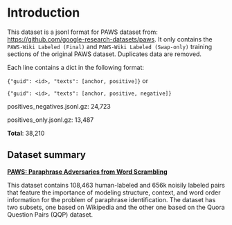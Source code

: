 # Introduction
This dataset is a jsonl format for PAWS dataset from: https://github.com/google-research-datasets/paws. It only contains the `PAWS-Wiki Labeled (Final)` and 
`PAWS-Wiki Labeled (Swap-only)` training sections of the original PAWS dataset. Duplicates data are removed.

Each line contains a dict in the following format:

`{"guid": <id>, "texts": [anchor, positive]}` or 

`{"guid": <id>, "texts": [anchor, positive, negative]}`

positives_negatives.jsonl.gz: 24,723

positives_only.jsonl.gz: 13,487

**Total**: 38,210

## Dataset summary
[**PAWS: Paraphrase Adversaries from Word Scrambling**](https://github.com/google-research-datasets/paws)

This dataset contains 108,463 human-labeled and 656k noisily labeled pairs that feature the importance of modeling structure, context, and word order information for the problem of paraphrase identification. The dataset has two subsets, one based on Wikipedia and the other one based on the Quora Question Pairs (QQP) dataset.